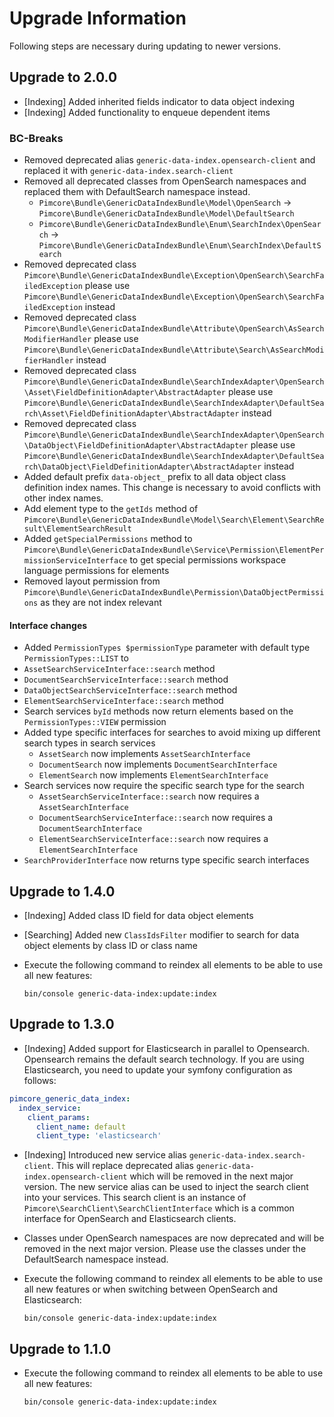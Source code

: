 # Upgrade Information

Following steps are necessary during updating to newer versions.

## Upgrade to 2.0.0
- [Indexing] Added inherited fields indicator to data object indexing
- [Indexing] Added functionality to enqueue dependent items

### BC-Breaks
- Removed deprecated alias `generic-data-index.opensearch-client` and replaced it with `generic-data-index.search-client`
- Removed all deprecated classes from OpenSearch namespaces and replaced them with DefaultSearch namespace instead.
  - `Pimcore\Bundle\GenericDataIndexBundle\Model\OpenSearch` -> `Pimcore\Bundle\GenericDataIndexBundle\Model\DefaultSearch`
  - `Pimcore\Bundle\GenericDataIndexBundle\Enum\SearchIndex\OpenSearch` -> `Pimcore\Bundle\GenericDataIndexBundle\Enum\SearchIndex\DefaultSearch`
- Removed deprecated class `Pimcore\Bundle\GenericDataIndexBundle\Exception\OpenSearch\SearchFailedException` please use `Pimcore\Bundle\GenericDataIndexBundle\Exception\OpenSearch\SearchFailedException` instead
- Removed deprecated class `Pimcore\Bundle\GenericDataIndexBundle\Attribute\OpenSearch\AsSearchModifierHandler` please use `Pimcore\Bundle\GenericDataIndexBundle\Attribute\Search\AsSearchModifierHandler` instead
- Removed deprecated class `Pimcore\Bundle\GenericDataIndexBundle\SearchIndexAdapter\OpenSearch\Asset\FieldDefinitionAdapter\AbstractAdapter` please use `Pimcore\Bundle\GenericDataIndexBundle\SearchIndexAdapter\DefaultSearch\Asset\FieldDefinitionAdapter\AbstractAdapter` instead
- Removed deprecated class `Pimcore\Bundle\GenericDataIndexBundle\SearchIndexAdapter\OpenSearch\DataObject\FieldDefinitionAdapter\AbstractAdapter` please use `Pimcore\Bundle\GenericDataIndexBundle\SearchIndexAdapter\DefaultSearch\DataObject\FieldDefinitionAdapter\AbstractAdapter` instead
- Added default prefix `data-object_` prefix to all data object class definition index names. This change is necessary to avoid conflicts with other index names.
- Add element type to the `getIds` method of `Pimcore\Bundle\GenericDataIndexBundle\Model\Search\Element\SearchResult\ElementSearchResult`
- Added `getSpecialPermissions` method to `Pimcore\Bundle\GenericDataIndexBundle\Service\Permission\ElementPermissionServiceInterface` to get special permissions workspace language permissions for elements
- Removed layout permission from `Pimcore\Bundle\GenericDataIndexBundle\Permission\DataObjectPermissions` as they are not index relevant

#### Interface changes
- Added `PermissionTypes $permissionType` parameter with default type `PermissionTypes::LIST` to
- `AssetSearchServiceInterface::search` method
- `DocumentSearchServiceInterface::search` method
- `DataObjectSearchServiceInterface::search` method
- `ElementSearchServiceInterface::search` method
- Search services `byId` methods now return elements based on the `PermissionTypes::VIEW` permission
- Added type specific interfaces for searches to avoid mixing up different search types in search services
  - `AssetSearch` now implements `AssetSearchInterface`
  - `DocumentSearch` now implements `DocumentSearchInterface`
  - `ElementSearch` now implements `ElementSearchInterface`
- Search services now require the specific search type for the search
  - `AssetSearchServiceInterface::search` now requires a `AssetSearchInterface`
  - `DocumentSearchServiceInterface::search`  now requires a `DocumentSearchInterface`
  - `ElementSearchServiceInterface::search`  now requires a `ElementSearchInterface`
- `SearchProviderInterface` now returns type specific search interfaces

## Upgrade to 1.4.0
- [Indexing] Added class ID field for data object elements
- [Searching] Added new `ClassIdsFilter` modifier to search for data object elements by class ID or class name
- Execute the following command to reindex all elements to be able to use all new features:

  ```bin/console generic-data-index:update:index```

## Upgrade to 1.3.0
- [Indexing] Added support for Elasticsearch in parallel to Opensearch. Opensearch remains the default search technology. If you are using Elasticsearch, you need to update your symfony configuration as follows:
```yml 
pimcore_generic_data_index:
  index_service:
    client_params:
      client_name: default
      client_type: 'elasticsearch'
```
- [Indexing] Introduced new service alias `generic-data-index.search-client`. This will replace deprecated alias `generic-data-index.opensearch-client` which will be removed in the next major version. 
The new service alias can be used to inject the search client into your services. This search client is an instance of `Pimcore\SearchClient\SearchClientInterface` which is a common interface for OpenSearch and Elasticsearch clients.
- Classes under OpenSearch namespaces are now deprecated and will be removed in the next major version. Please use the classes under the DefaultSearch namespace instead.
- Execute the following command to reindex all elements to be able to use all new features or when switching between OpenSearch and Elasticsearch:

  ```bin/console generic-data-index:update:index```

## Upgrade to 1.1.0
- Execute the following command to reindex all elements to be able to use all new features:

  ```bin/console generic-data-index:update:index```